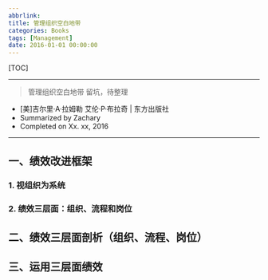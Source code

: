```yaml
---
abbrlink: 
title: 管理组织空白地带
categories: Books
tags: [Management]
date: 2016-01-01 00:00:00
---
```


[TOC]
<!-- toc -->

---

> 管理组织空白地带
> 留坑，待整理

- [美]吉尔里·A·拉姆勒 艾伦·P·布拉奇 | 东方出版社
- Summarized by Zachary 
- Completed on Xx. xx, 2016

---    


## 一、绩效改进框架
### 1. 视组织为系统
### 2. 绩效三层面：**组织、流程和岗位**

## 二、绩效三层面剖析（组织、流程、岗位）

## 三、运用三层面绩效
